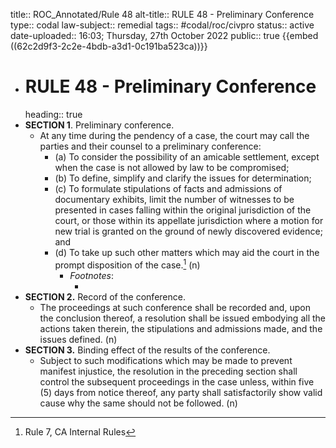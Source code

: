 title:: ROC_Annotated/Rule 48
alt-title:: RULE 48 - Preliminary Conference
type:: codal
law-subject:: remedial
tags:: #codal/roc/civpro
status:: active
date-uploaded:: 16:03; Thursday, 27th October 2022
public:: true
{{embed ((62c2d9f3-2c2e-4bdb-a3d1-0c191ba523ca))}}

- # RULE 48 - Preliminary Conference
  heading:: true
- **SECTION 1**. Preliminary conference.
	- At any time during the pendency of a case, the court may call the parties and their counsel to a preliminary conference:
		- (a) To consider the possibility of an amicable settlement, except when the case is not allowed by law to be compromised;
		- (b) To define, simplify and clarify the issues for determination;
		- (c) To formulate stipulations of facts and admissions of documentary exhibits, limit the number of witnesses to be presented in cases falling within the original jurisdiction of the court, or those within its appellate jurisdiction where a motion for new trial is granted on the ground of newly discovered evidence; and
		- (d) To take up such other matters which may aid the court in the prompt disposition of the case.[^1] (n)
			- _Footnotes_:
				- [^1]: Rule 7, CA Internal Rules
- **SECTION 2.** Record of the conference.
	- The proceedings at such conference shall be recorded and, upon the conclusion thereof, a resolution shall be issued embodying all the actions taken therein, the stipulations and admissions made, and the issues defined. (n)
- **SECTION 3.** Binding effect of the results of the conference.
	- Subject to such modifications which may be made to prevent manifest injustice, the resolution in the preceding section shall control the subsequent proceedings in the case unless, within five (5) days from notice thereof, any party shall satisfactorily show valid cause why the same should not be followed. (n)